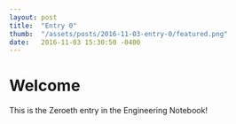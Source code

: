 ```yaml
---
layout: post
title:  "Entry 0"
thumb:  "/assets/posts/2016-11-03-entry-0/featured.png"
date:   2016-11-03 15:30:50 -0400
---
```


# Welcome
This is the Zeroeth entry in the Engineering Notebook!
